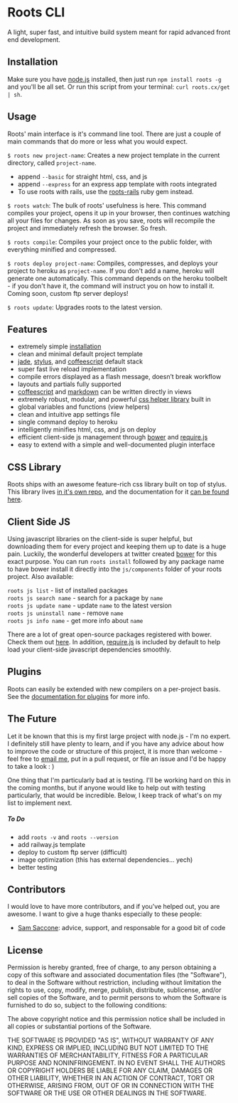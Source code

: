 # Roots CLI

A light, super fast, and intuitive build system meant for rapid advanced front end development.

Installation
------------

Make sure you have [node.js](http://nodejs.org/) installed, then just run `npm install roots -g` and you'll be all set. Or run this script from your terminal: `curl roots.cx/get | sh`.

Usage
-----

Roots' main interface is it's command line tool. There are just a couple of main commands that do more or less what you would expect.

`$ roots new project-name`: Creates a new project template in the current directory, called `project-name`. 
  - append `--basic` for straight html, css, and js
  - append `--express` for an express app template with roots integrated
  - To use roots with rails, use the [roots-rails](http://github.com/jenius/roots-rails) ruby gem instead.

`$ roots watch`: The bulk of roots' usefulness is here. This command compiles your project, opens it up in your browser, then continues watching all your files for changes. As soon as you save, roots will recompile the project and immediately refresh the browser. So fresh.

`$ roots compile`: Compiles your project once to the public folder, with everything minified and compressed.

`$ roots deploy project-name`: Compiles, compresses, and deploys your project to heroku as `project-name`. If you don't add a name, heroku will generate one automatically. This command depends on the heroku toolbelt - if you don't have it, the command will instruct you on how to install it. Coming soon, custom ftp server deploys!

`$ roots update`: Upgrades roots to the latest version.

Features
--------

- extremely simple [installation](#installation)
- clean and minimal default project template
- [jade](http://jade-lang.com/), [stylus](http://learnboost.github.com/stylus/), and [coffeescript](http://coffeescript.org/) default stack
- super fast live reload implementation
- compile errors displayed as a flash message, doesn’t break workflow
- layouts and partials fully supported
- [coffeescript](http://coffeescript.org/) and [markdown](http://daringfireball.net/projects/markdown/) can be written directly in views
- extremely robust, modular, and powerful [css helper library](/css) built in
- global variables and functions (view helpers)
- clean and intuitive app settings file
- single command deploy to heroku
- intelligently minifies html, css, and js on deploy
- efficient client-side js management through [bower](http://twitter.github.com/bower/) and [require.js](http://requirejs.org/)
- easy to extend with a simple and well-documented plugin interface

CSS Library
-----------

Roots ships with an awesome feature-rich css library built on top of stylus. This library lives [in it's own repo](http://github.com/jenius/roots-css), and the documentation for it [can be found here](http://roots.cx/css).

Client Side JS
--------------

Using javascript libraries on the client-side is super helpful, but downloading them for every project and keeping them up to date is a huge pain. Luckily, the wonderful developers at twitter created [bower](http://twitter.github.com/bower/) for this exact purpose. You can run `roots install` followed by any package name to have bower install it directly into the `js/components` folder of your roots project. Also available:

`roots js list` - list of installed packages    
`roots js search name` - search for a package by `name`    
`roots js update name` - update `name` to the latest version    
`roots js uninstall name` - remove `name`    
`roots js info name` - get more info about `name`    

There are a lot of great open-source packages registered with bower. Check them out [here](http://sindresorhus.com/bower-components/). In addition, [require.js](http://requirejs.org) is included by default to help load your client-side javascript dependencies smoothly.

Plugins
-------

Roots can easily be extended with new compilers on a per-project basis. See the [documentation for plugins](http://roots.cx#plugins) for more info.

The Future
----------

Let it be known that this is my first large project with node.js - I'm no expert. I definitely still have plenty to learn, and if you have any advice about how to improve the code or structure of this project, it is more than welcome - feel free to [email me](http://jenius.me/#!/contact), put in a pull request, or file an issue and I'd be happy to take a look : )

One thing that I'm particularly bad at is testing. I'll be working hard on this in the coming months, but if anyone would like to help out with testing particularly, that would be incredible. Below, I keep track of what's on my list to implement next.

##### To Do

- add `roots -v` and `roots --version`
- add railway.js template
- deploy to custom ftp server (difficult)
- image optimization (this has external dependencies... yech)
- better testing

Contributors
------------

I would love to have more contributors, and if you've helped out, you are awesome. I want to give a huge thanks especially to these people:

- [Sam Saccone](https://github.com/samccone): advice, support, and responsable for a good bit of code

License
-------

Permission is hereby granted, free of charge, to any person obtaining a copy of this software and associated documentation files (the "Software"), to deal in the Software without restriction, including without limitation the rights to use, copy, modify, merge, publish, distribute, sublicense, and/or sell copies of the Software, and to permit persons to whom the Software is furnished to do so, subject to the following conditions:

The above copyright notice and this permission notice shall be included in all copies or substantial portions of the Software.

THE SOFTWARE IS PROVIDED "AS IS", WITHOUT WARRANTY OF ANY KIND, EXPRESS OR IMPLIED, INCLUDING BUT NOT LIMITED TO THE WARRANTIES OF MERCHANTABILITY, FITNESS FOR A PARTICULAR PURPOSE AND NONINFRINGEMENT. IN NO EVENT SHALL THE AUTHORS OR COPYRIGHT HOLDERS BE LIABLE FOR ANY CLAIM, DAMAGES OR OTHER LIABILITY, WHETHER IN AN ACTION OF CONTRACT, TORT OR OTHERWISE, ARISING FROM, OUT OF OR IN CONNECTION WITH THE SOFTWARE OR THE USE OR OTHER DEALINGS IN THE SOFTWARE.
